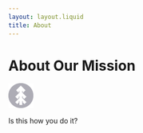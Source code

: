 ```yaml
---
layout: layout.liquid
title: About
---
```


# About **Our Mission**
<img class="about" alt="pine" src="/images/pine.png" width="50" />
<p> Is this how you do it?</p>